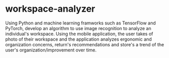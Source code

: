 # workspace-analyzer
Using Python and machine learning framworks such as TensorFlow and PyTorch, develop an algorithm to use image recognition to analyze an individual's workspace. Using the mobile application, the user takes of photo of their workspace and the application analyzes ergonomic and organization concerns, return's recommendations and store's a trend of the user's organization/improvement over time. 
